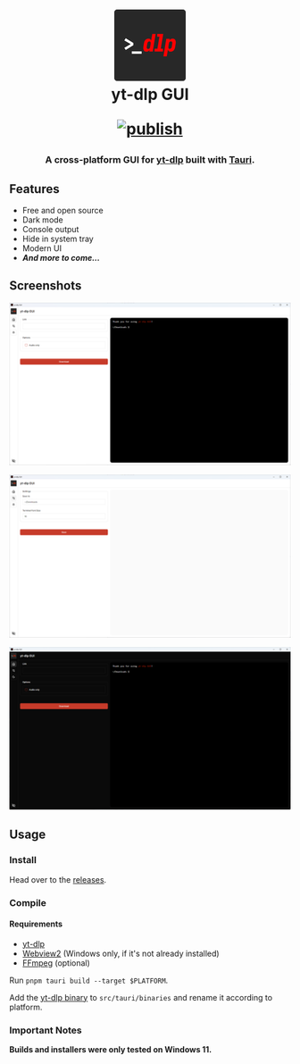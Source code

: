 <h1 align="center">
  <img src="src-tauri/icons/128x128.png" width="128" />
  <br>
  yt-dlp GUI
  <br>

  [![publish](https://github.com/gaeljacquin/yt-dlp-gui/actions/workflows/publish.yml/badge.svg)](https://github.com/gaeljacquin/yt-dlp-gui/actions/workflows/publish.yml)
</h1>

<h3 align="center">
  A cross-platform GUI for <a href="https://github.com/yt-dlp/yt-dlp/">yt-dlp</a> built with <a href="https://tauri.app/">Tauri</a>.
</h3>

## Features
- Free and open source
- Dark mode
- Console output
- Hide in system tray
- Modern UI
- *__And more to come...__*

## Screenshots
![](/screenshots/win11_1.png)

![](/screenshots/win11_2.png)

![](/screenshots/win11_3.png)

## Usage
### Install
Head over to the [releases](https://github.com/gaeljacquin/yt-dlp-gui/releases).

### Compile
#### Requirements
* [yt-dlp](https://github.com/yt-dlp/yt-dlp/)
* [Webview2](https://developer.microsoft.com/en-us/microsoft-edge/webview2) (Windows only, if it's not already installed)
* [FFmpeg](https://ffmpeg.org/download.html) (optional)

Run `pnpm tauri build --target $PLATFORM`.

Add the [yt-dlp binary](https://github.com/yt-dlp/yt-dlp/releases) to `src/tauri/binaries` and rename it according to platform.

### Important Notes
**Builds and installers were only tested on Windows 11.**
